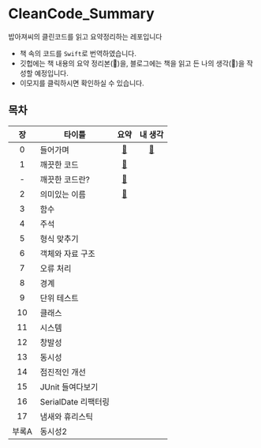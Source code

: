 # CleanCode_Summary
밥아져씨의 클린코드를 읽고 요약정리하는 레포입니다
- 책 속의 코드를 `Swift`로 번역하였습니다.
- 깃헙에는 책 내용의 요약 정리본(🔖)을, 블로그에는 책을 읽고 든 나의 생각(💬)을 작성할 예정입니다.
- 이모지를 클릭하시면 확인하실 수 있습니다.


## 목차
|장|타이틀|요약|내 생각|
|:--:|---|:--:|:--:|
|0|들어가며           |[🔖](Summary/clean_code_00.m)|[💬](https://nareunhagae.tistory.com/67)|
|1|깨끗한 코드        |[🔖](Summary/clean_code_01.md)||
|-|깨끗한 코드란?      |[🔖](Summary/깨끗한코드란.md)||
|2|의미있는 이름       |[🔖](Summary/clean_code_02.md)||
|3|함수              |||
|4|주석              |||
|5|형식 맞추기         |||
|6|객체와 자료 구조     |||
|7|오류 처리          |||
|8|경계              |||
|9|단위 테스트         |||
|10|클래스            |||
|11|시스템            |||
|12|창발성            |||
|13|동시성            |||
|14|점진적인 개선       |||
|15|JUnit 들여다보기   |||
|16|SerialDate 리팩터링|||
|17|냄새와 휴리스틱     |||
|부록A|동시성2         |||
